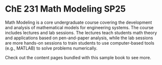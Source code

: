 # ChE 231 Math Modeling SP25

Math Modeling is a core undergraduate course covering the development and analysis of mathematical models for engineering systems. The course includes lectures and lab sessions. The lectures teach students math theory and applications based on pen-and-paper analysis, while the lab sessions are more hands-on sessions to train students to use computer-based tools (e.g., MATLAB) to solve problems numerically.

Check out the content pages bundled with this sample book to see more.

```{tableofcontents}
```
